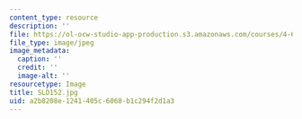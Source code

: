 ```yaml
---
content_type: resource
description: ''
file: https://ol-ocw-studio-app-production.s3.amazonaws.com/courses/4-614-religious-architecture-and-islamic-cultures-fall-2002/a2b8208e1241405c6068b1c294f2d1a3_SLD152.jpg
file_type: image/jpeg
image_metadata:
  caption: ''
  credit: ''
  image-alt: ''
resourcetype: Image
title: SLD152.jpg
uid: a2b8208e-1241-405c-6068-b1c294f2d1a3
---
```

